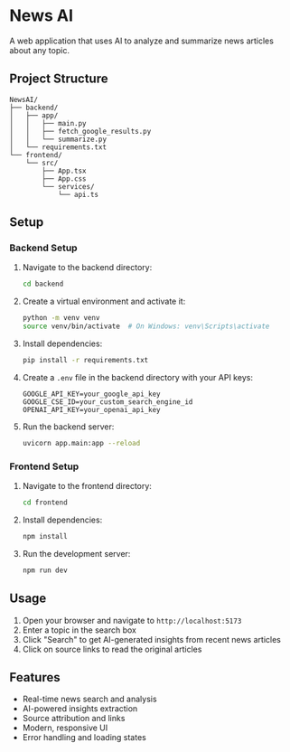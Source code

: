 # News AI

A web application that uses AI to analyze and summarize news articles about any topic.

## Project Structure

```
NewsAI/
├── backend/
│   ├── app/
│   │   ├── main.py
│   │   ├── fetch_google_results.py
│   │   └── summarize.py
│   └── requirements.txt
└── frontend/
    └── src/
        ├── App.tsx
        ├── App.css
        └── services/
            └── api.ts
```

## Setup

### Backend Setup

1. Navigate to the backend directory:
   ```bash
   cd backend
   ```

2. Create a virtual environment and activate it:
   ```bash
   python -m venv venv
   source venv/bin/activate  # On Windows: venv\Scripts\activate
   ```

3. Install dependencies:
   ```bash
   pip install -r requirements.txt
   ```

4. Create a `.env` file in the backend directory with your API keys:
   ```
   GOOGLE_API_KEY=your_google_api_key
   GOOGLE_CSE_ID=your_custom_search_engine_id
   OPENAI_API_KEY=your_openai_api_key
   ```

5. Run the backend server:
   ```bash
   uvicorn app.main:app --reload
   ```

### Frontend Setup

1. Navigate to the frontend directory:
   ```bash
   cd frontend
   ```

2. Install dependencies:
   ```bash
   npm install
   ```

3. Run the development server:
   ```bash
   npm run dev
   ```

## Usage

1. Open your browser and navigate to `http://localhost:5173`
2. Enter a topic in the search box
3. Click "Search" to get AI-generated insights from recent news articles
4. Click on source links to read the original articles

## Features

- Real-time news search and analysis
- AI-powered insights extraction
- Source attribution and links
- Modern, responsive UI
- Error handling and loading states 